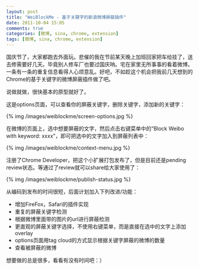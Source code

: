 ```yaml
---
layout: post
title: "WeiBlockMe - 基于关键字的新浪微博屏蔽插件"
date: 2011-10-04 15:05
comments: true
categories: [微博, sina, chrome, extension]
tags: [微博, sina, chrome, extension]
---
```

国庆节了，大家都跑去外面玩。悲催的我在节前某天晚上加班回家把车给挂了，送去修需要好几天。毕竟别人修车厂也要过国庆呐。宅在家里无所事事的看着微博。一条有一条的重复信息看得人心烦意乱。好吧，不如趁这个机会把我前几天想到的Chrome的基于关键字的微博屏蔽插件做了吧。

说做就做，很快基本的原型就好了。

这是options页面，可以查看你的屏蔽关键字，删除关键字，添加新的关键字：

{% img /images/weiblockme/screen-options.jpg %}

在微博的页面上，选中想要屏蔽的文字，然后点击右键菜单中的“Block Weibo with keyword: xxxx”，即可把选中的文字加入到屏蔽列表中：

{% img /images/weiblockme/context-menu.jpg %}

注册了Chrome Developer，把这个小扩展打包发布了，但是目前还是pending review状态。等通过了review就可以share给大家使用了：

{% img /images/weiblockme/publish-status.jpg %}

从编码到发布的时间很短，后面计划加入下列改进/功能：

  * 增加FireFox，Safari的插件实现
  * 重复的屏蔽关键字检测
  * 根据微博里面带的图片的url进行屏蔽检测
  * 更直观的屏蔽关键字选择，不使用右键菜单，而是直接在选中的文字上添加overlay
  * options页面用tag cloud的方式显示根据关键字屏蔽的微博的数量
  * 查看被屏蔽的微博

想要做的总是很多，看看有没有时间吧：）